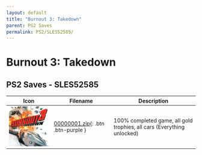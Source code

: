 ```yaml
---
layout: default
title: "Burnout 3: Takedown"
parent: PS2 Saves
permalink: PS2/SLES52585/
---
```

# Burnout 3: Takedown

## PS2 Saves - SLES52585

| Icon | Filename | Description |
|------|----------|-------------|
| ![Burnout 3: Takedown](icon0.png) | [00000001.zip](00000001.zip){: .btn .btn-purple } | 100% completed game, all gold trophies, all cars (Everything unlocked) |
